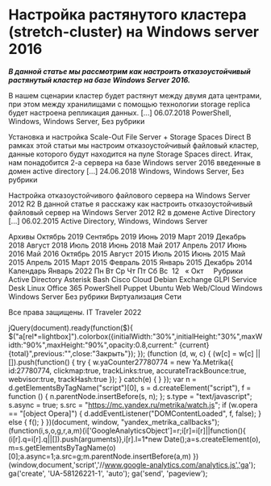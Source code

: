 #  Настройка растянутого кластера (stretch-cluster) на Windows server 2016   
***В данной статье мы рассмотрим как настроить отказоустойчивый растянутый кластер на базе Windows Server 2016.***

В нашем сценарии кластер будет растянут между двумя дата центрами, при этом между хранилищами с помощью технологии storage replica будет настроена репликация данных. [...] 
 06.07.2018 
 PowerShell, Windows, Windows Server, Без рубрики 
        
	
 
 Установка и настройка Scale-Out File Server + Storage Spaces Direct 
В рамках этой статьи мы настроим отказоустойчивый файловый кластер, данные которого будут находится на пуле Storage Spaces direct.
Итак, нам понадобится 2-а сервера на базе Windows server 2016 введенные в домен active directory [...] 
 24.06.2018 
 Windows, Windows Server, Без рубрики 
        
	
 
 Настройка отказоустойчивого файлового сервера на Windows Server 2012 R2 
В данной статье я расскажу как настроить отказоустойчивый файловый сервер на Windows Server 2012 R2 в домене Active Directory  [...] 
 06.02.2015 
 Active Directory, Windows, Windows Server 
        
Архивы
Октябрь 2019
Сентябрь 2019
Июнь 2019
Март 2019
Декабрь 2018
Август 2018
Июль 2018
Июнь 2018
Май 2017
Апрель 2017
Июнь 2016
Май 2016
Октябрь 2015
Август 2015
Июль 2015
Июнь 2015
Май 2015
Апрель 2015
Март 2015
Февраль 2015
Январь 2015
Декабрь 2014
Календарь
Январь 2022
Пн
Вт
Ср
Чт
Пт
Сб
Вс
&nbsp;12
&nbsp;
&laquo; Окт
&nbsp;
&nbsp;
Рубрики
Active Directory
Asterisk
Bash
Cisco
Cloud
Debian
Exchange
GLPI Service Desk
Linux
Office 365
PowerShell
Puppet
Ubuntu
Web
Web/Cloud
Windows
Windows Server
Без рубрики
Виртуализация
Сети
                 
  
Все права защищены. IT Traveler 2022 
                            
jQuery(document).ready(function($){
$("a[rel*=lightbox]").colorbox({initialWidth:"30%",initialHeight:"30%",maxWidth:"90%",maxHeight:"90%",opacity:0.8,current:" {current}  {total}",previous:"",close:"Закрыть"});
});
(function (d, w, c) {
(w[c] = w[c] || []).push(function() {
try {
w.yaCounter27780774 = new Ya.Metrika({
id:27780774,
clickmap:true,
trackLinks:true,
accurateTrackBounce:true,
webvisor:true,
trackHash:true
});
} catch(e) { }
});
var n = d.getElementsByTagName("script")[0],
s = d.createElement("script"),
f = function () { n.parentNode.insertBefore(s, n); };
s.type = "text/javascript";
s.async = true;
s.src = "https://mc.yandex.ru/metrika/watch.js";
if (w.opera == "[object Opera]") {
d.addEventListener("DOMContentLoaded", f, false);
} else { f(); }
})(document, window, "yandex_metrika_callbacks");
(function(i,s,o,g,r,a,m){i['GoogleAnalyticsObject']=r;i[r]=i[r]||function(){
(i[r].q=i[r].q||[]).push(arguments)},i[r].l=1*new Date();a=s.createElement(o),
m=s.getElementsByTagName(o)[0];a.async=1;a.src=g;m.parentNode.insertBefore(a,m)
})(window,document,'script','//www.google-analytics.com/analytics.js','ga');
ga('create', 'UA-58126221-1', 'auto');
ga('send', 'pageview');
